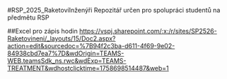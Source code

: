 #RSP_2025_RaketovíInženýři
Repozitář určen pro spolupráci studentů na předmětu RSP

##Excel pro zápis hodin
https://vspj.sharepoint.com/:x:/r/sites/SP2526-Raketovineni/_layouts/15/Doc2.aspx?action=edit&sourcedoc=%7B94f2c3ba-d611-4f69-9e02-84938cbd7ea7%7D&wdOrigin=TEAMS-WEB.teamsSdk_ns.rwc&wdExp=TEAMS-TREATMENT&wdhostclicktime=1758698514487&web=1

